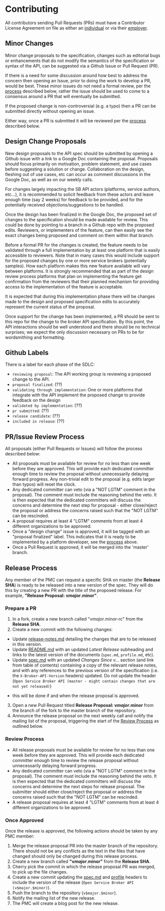 # Contributing

All contributors sending Pull Requests (PRs) must have a Contributor
License Agreement on file as either an
[individual](https://www.cloudfoundry.org/pdfs/CFF_Individual_CLA.pdf)
or via their
[employer](https://www.cloudfoundry.org/pdfs/CFF_Corporate_CLA.pdf).

## Minor Changes

Minor change proposals to the specification, changes such as editorial bugs
or enhancements that do not modify the semantics of the specification or
syntax of the API, can be suggested via a Github Issue or Pull Request (PR).

If there is a need for some discussion around how best to
address the concern then opening an Issue, prior to doing the work to develop
a PR, would be best.  These minor issues do not need a formal review, per the
[process](#prissue-review-process) described below, rather the issue
should be used to come to a consensus around a PR that will eventually be
submitted.

If the proposed change is non-controversial (e.g. a typo) then a PR can be
submitted directly without opening an issue.

Either way, once a PR is submitted it will be reviewed per the
[process](#prissue-review-process) described below.

## Design Change Proposals

New design proposals to the API spec should be submitted by opening a
Github issue with a link to a Google Doc containing the proposal. Proposals
should focus primarily on motivation, problem statement, and use cases before
suggesting a solution or change.  Collaboration on the design, fleshing out of
use cases, etc can occur as comment discussions in the Google Doc, as well
as on our weekly calls.

For changes largely impacting the SB API actors (platforms, service authors,
etc...), it is recommended to solicit feedback from these actors and leave
enough time (say 2 weeks) for feedback to be provided, and for the
potentially received objections/suggestions to be handled.

Once the design has been finalized in the Google Doc, the proposed set of
changes to the specification should be made available for review. This could
be done by pointing to a branch in a Github repo with the proposed edits.
Reviewers, or implementers of the feature, can then easily see the exact
changes being proposed and comment on them within that branch.

Before a formal PR for the changes is created, the feature needs to be
validated through a full implementation by at least one platform that is
easily accessible to reviewers. Note that in many cases this would include
support for the proposed changes by one or more service brokers
(potentially samples). How each platform makes this new feature available
will vary between platforms. It is strongly recommended that as part of the
design review process platforms that plan on implementing the feature
get confirmation from the reviewers that their planned mechanism for providing
access to the implementation of the feature is acceptable.

It is expected that during this implementation phase there will be changes
made to the design and proposed specification edits to accurately represent
the current status of the proposal.

Once support for the change has been implemented, a PR should be sent to
this repo for the change to the broker API specification. By this point,
the API interactions should be well understood and there should be no
technical surprises; we expect the only discussion necessary on PRs to be
for wordsmithing and formatting.

## Github Labels

There is a label for each phase of the SDLC:

- `reviewing proposal`: The API working group is reviewing a proposed change
to the API.
- `proposal finalized`: (??)
- `validating through implementation`: One or more platforms that integrate
   with the API implement the proposed change to provide feedback on the design
- `validated by implementation`: (??)
- `pr submitted`: (??)
- `release candidate`: (??)
- `included in release`: (??)

## PR/Issue Review Process

All proposals (either Pull Requests or Issues) will follow the process
described below:

- All proposals must be available for review for no less than one week before
  they are approved. This will provide each dedicated committer enough time
  to review the proposal without unnecessarily delaying forward progress.
  Any non-trivial edit to the proposal (e.g. edits larger than typos) will
  reset the clock.
- Any dedicated committer can veto (via a "NOT LGTM" comment in the proposal).
  The comment must include the reasoning behind the veto.
  It is then expected that the dedicated committers will discuss the concerns
  and determine the next step for proposal - either close/reject the proposal
  or address the concerns raised such that the "NOT LGTM" can be rescinded.
- A proposal requires at least 4 "LGTM" comments from at least 4 different
  organizations to be approved.
- Once a "design change" issue is approved, it will be tagged with an
  "proposal finalized" label.  This indicates that it is ready to be
  implemented by a platform developer, see the [process](#contributing) above.
- Once a Pull Request is approved, it will be merged into the 'master' branch.

## Release Process

Any member of the PMC can request a specific SHA on master (the **Release SHA**)
is ready to be released into a new version of the spec. They will do this by
creating a new PR with the title of the proposed release. For example,
**"Release Proposal: v$major.$minor"**.

### Prepare a PR

1. In a fork, create a new branch called "v$major.$minor-rc" from the
  **Release SHA**.
2. Create a new commit with the following changes:
  * Update [release-notes.md](release-notes.md) detailing the changes that are
  to be released in this version.
  * Update [README.md](README.md) with an updated _Latest Release_ subheading
  and links to the latest version of the documents (`spec.md`, `profile.md`,
  etc).
  * Update [spec.md](spec.md) with an updated _Changes Since v..._ section (and
  link from table of contents) containing a copy of the relevant release notes,
  and with any references to the previous version of the specification (i.e. the
  `X-Broker-API-Version` headers) updated. Do not update the header
  (`Open Service Broker API (master - might contain changes that are not yet released)`)
   - this will be done if and when the release proposal is approved.
3. Open a new Pull Request titled **Release Proposal: v$major.$minor** from the
branch of the fork to the master branch of the repository.
4. Announce the release proposal on the next weekly call and notify the mailing
list of the proposal, triggering the start of the
[Review Process](#review-process) as outlined below.

### Review Process

- All release proposals must be available for review for no less than one
  week before they are approved. This will provide each dedicated committer
  enough time to review the release proposal without unnecessarily delaying
  forward progress.
- Any dedicated committer can veto (via a "NOT LGTM" comment in the proposal).
  The comment must include the reasoning behind the veto. It is then expected
  that the dedicated committers will discuss the concerns and determine the next
  steps for release proposal. The submitter should either close/reject the
  proposal or address the concerns raised such that the "NOT LGTM" can be
  rescinded.
- A release proposal requires at least 4 "LGTM" comments from at least
  4 different organizations to be approved.

### Once Approved

Once the release is approved, the following actions should be taken by
any PMC member:

1. Merge the release proposal PR into the master branch of the repository. There
   should not be any conflicts as the text in the files that have changed should
   only be changed during this release process.
1. Create a new branch called **"v$major.$minor"** from the **Release SHA**.
1. Cherry pick the commit in which the release proposal PR was merged, to pick
   up the file changes.
1. Create a new commit updating the [spec.md](spec.md) and [profile](profile.md)
   headers to include the version of the release
   (`Open Service Broker API (v$major.$minor)`).
1. Push the branch to the repository (`v$major.$minor`).
1. Notify the mailing list of the new release.
1. The PMC will create a blog post for the new release.
